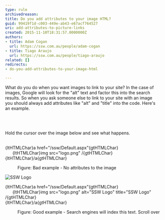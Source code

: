 ```yaml
---
type: rule
archivedreason: 
title: Do you add attributes to your image HTML?
guid: 99419f1d-c003-449e-ab43-e67acf764527
uri: add-attributes-to-picture-links
created: 2015-11-10T18:31:57.0000000Z
authors:
- title: Adam Cogan
  url: https://ssw.com.au/people/adam-cogan
- title: Tiago Araujo
  url: https://ssw.com.au/people/tiago-araujo
related: []
redirects:
- do-you-add-attributes-to-your-image-html

---
```



<p>What do you do when you want images to link to your site? In the case of images, Google will look for the &quot;alt&quot; text and factor this into the search results. So when you ask someone else to link to your site with an image you should always add attributes like &quot;alt&quot; and &quot;title&quot; into the code. Here's an example.&#160;</p>
<br><excerpt class='endintro'></excerpt><br>
<p>​<span style="line-height&#58;20.8px;">Hold the cursor over the image below and see what happens. </span></p><dl class="badImage"><dt>
      <img src="https&#58;//www.ssw.com.au/SSW/images/Raven/SSWLogo.png" data-pin-nopin="true" alt="" />
      <p class="ssw15-rteElement-CodeArea">{ltHTMLChar}a href=&quot;/ssw/Default.aspx&quot;{gtHTMLChar}<br>&#160; &#160; &#160; {ltHTMLChar}img src=&quot;logo.png&quot; /{gtHTMLChar}<br>{ltHTMLChar}/a{gtHTMLChar}</p></dt><dd>​Figure&#58; Bad example​ - No attributes to the image</dd></dl><dl class="goodImage"><dt>
      <img src="https&#58;//www.ssw.com.au/SSW/images/Raven/SSWLogo.png" data-pin-nopin="true" alt="SSW Logo" title="SSW Logo" />
      <p class="ssw15-rteElement-CodeArea">{ltHTMLChar}a href=&quot;/ssw/Default.aspx&quot;{gtHTMLChar}<br>&#160; &#160; &#160;&#160;{ltHTMLChar}img src=&quot;logo.png&quot; 
         <span class="ssw15-rteStyle-Highlight">alt=&quot;SSW Logo&quot;</span><span class="ssw15-rteStyle-Highlight">&#160;title=&quot;SSW Logo&quot;</span> /{gtHTMLChar}<br>{ltHTMLChar}/a{gtHTMLChar}</p></dt>
   <dd>​Figure&#58; Good example -&#160;Search engines will index this text. Scroll over</dd></dl>


